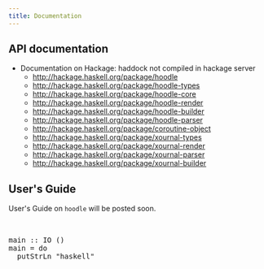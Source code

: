 ```yaml
---
title: Documentation
---
```



API documentation
-----------------

- Documentation on Hackage: haddock not compiled in hackage server 
    - <http://hackage.haskell.org/package/hoodle>
    - <http://hackage.haskell.org/package/hoodle-types> 
    - <http://hackage.haskell.org/package/hoodle-core>
    - <http://hackage.haskell.org/package/hoodle-render>
    - <http://hackage.haskell.org/package/hoodle-builder>
    - <http://hackage.haskell.org/package/hoodle-parser>
    - <http://hackage.haskell.org/package/coroutine-object>
    - <http://hackage.haskell.org/package/xournal-types>
    - <http://hackage.haskell.org/package/xournal-render>
    - <http://hackage.haskell.org/package/xournal-parser>
    - <http://hackage.haskell.org/package/xournal-builder>

User's Guide
------------

User's Guide on <code>hoodle</code> will be posted soon. 
 

<pre class="sourceCode haskell"> 

main :: IO ()
main = do 
  putStrLn "haskell"

</pre>
